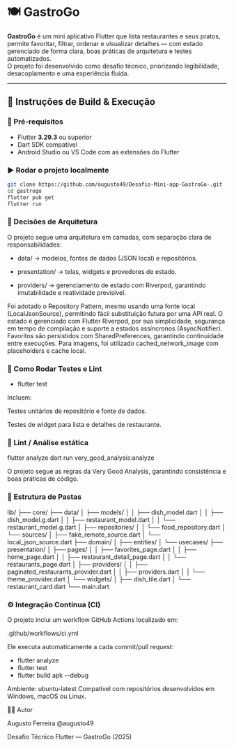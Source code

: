 # 🍽️ GastroGo

**GastroGo** é um mini aplicativo Flutter que lista restaurantes e seus pratos, permite favoritar, filtrar, ordenar e visualizar detalhes — com estado gerenciado de forma clara, boas práticas de arquitetura e testes automatizados.  
O projeto foi desenvolvido como desafio técnico, priorizando legibilidade, desacoplamento e uma experiência fluida.

---

## 🚀 Instruções de Build & Execução

### 🧰 Pré-requisitos

- Flutter **3.29.3** ou superior
- Dart SDK compatível
- Android Studio ou VS Code com as extensões do Flutter

### ▶️ Rodar o projeto localmente

```bash
git clone https://github.com/augusto49/Desafio-Mini-app-GastroGo-.git
cd gastrogo
flutter pub get
flutter run
```

### 🧩 Decisões de Arquitetura

O projeto segue uma arquitetura em camadas, com separação clara de responsabilidades:

- data/ → modelos, fontes de dados (JSON local) e repositórios.

- presentation/ → telas, widgets e provedores de estado.

- providers/ → gerenciamento de estado com Riverpod, garantindo imutabilidade e reatividade previsível.

Foi adotado o Repository Pattern, mesmo usando uma fonte local (LocalJsonSource), permitindo fácil substituição futura por uma API real.
O estado é gerenciado com Flutter Riverpod, por sua simplicidade, segurança em tempo de compilação e suporte a estados assíncronos (AsyncNotifier).
Favoritos são persistidos com SharedPreferences, garantindo continuidade entre execuções.
Para imagens, foi utilizado cached_network_image com placeholders e cache local.

### 🧪 Como Rodar Testes e Lint

- flutter test

Incluem:

Testes unitários de repositório e fonte de dados.

Testes de widget para lista e detalhes de restaurante.

### 🧹 Lint / Análise estática

flutter analyze
dart run very_good_analysis:analyze

O projeto segue as regras da Very Good Analysis, garantindo consistência e boas práticas de código.

### 🧱 Estrutura de Pastas

lib/
├── core/
├── data/
│ ├── models/
│ │ ├── dish_model.dart
│ │ ├── dish_model.g.dart
│ │ ├── restaurant_model.dart
│ │ └── restaurant_model.g.dart
│ ├── repositories/
│ │ └── food_repository.dart
│ └── sources/
│ ├── fake_remote_source.dart
│ └── local_json_source.dart
├── domain/
│ ├── entities/
│ └── usecases/
├── presentation/
│ ├── pages/
│ │ ├── favorites_page.dart
│ │ ├── home_page.dart
│ │ ├── restaurant_detail_page.dart
│ │ └── restaurants_page.dart
│ ├── providers/
│ │ ├── paginated_restaurants_provider.dart
│ │ ├── providers.dart
│ │ └── theme_provider.dart
│ └── widgets/
│ ├── dish_tile.dart
│ └── restaurant_card.dart
└── main.dart

### ⚙️ Integração Contínua (CI)

O projeto inclui um workflow GitHub Actions localizado em:

.github/workflows/ci.yml

Ele executa automaticamente a cada commit/pull request:

- flutter analyze
- flutter test
- flutter build apk --debug

Ambiente: ubuntu-latest
Compatível com repositórios desenvolvidos em Windows, macOS ou Linux.

👨‍💻 Autor

Augusto Ferreira @augusto49

Desafio Técnico Flutter — GastroGo (2025)
